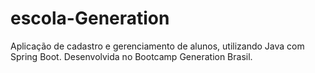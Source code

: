 # escola-Generation
Aplicação de cadastro e gerenciamento de alunos, utilizando Java com Spring Boot. Desenvolvida no Bootcamp Generation Brasil.
